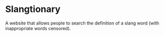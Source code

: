 # Slangtionary
A website that allows people to search the definition of a slang word (with inappropriate words censored).
